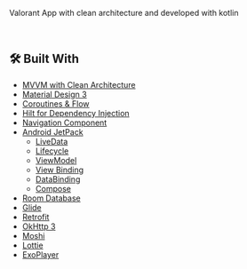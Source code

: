 Valorant App with clean architecture and developed with kotlin

</br>

## 🛠 Built With
- [MVVM with Clean Architecture](https://www.toptal.com/android/android-apps-mvvm-with-clean-architecture) 
- [Material Design 3](https://m3.material.io/)
- [Coroutines & Flow](https://developer.android.com/kotlin/flow)
- [Hilt for Dependency Injection](https://developer.android.com/training/dependency-injection/hilt-android)
- [Navigation Component](https://developer.android.com/guide/navigation/navigation-getting-started)
- [Android JetPack](https://developer.android.com/jetpack)
    - [LiveData](https://developer.android.com/topic/libraries/architecture/livedata)
    - [Lifecycle](https://developer.android.com/topic/libraries/architecture/lifecycle)
    - [ViewModel](https://developer.android.com/topic/libraries/architecture/viewmodel)
    - [View Binding](https://developer.android.com/topic/libraries/view-binding)
    - [DataBinding](https://developer.android.com/topic/libraries/view-binding)
    - [Compose](https://developer.android.com/jetpack/compose)
- [Room Database](https://developer.android.com/training/data-storage/room)
- [Glide](https://github.com/bumptech/glide)
- [Retrofit](https://square.github.io/retrofit)
- [OkHttp 3](https://square.github.io/okhttp/)
- [Moshi](https://github.com/square/moshi)
- [Lottie](https://github.com/LottieFiles/lottie-android)
- [ExoPlayer](https://github.com/google/ExoPlayer)

</br>
